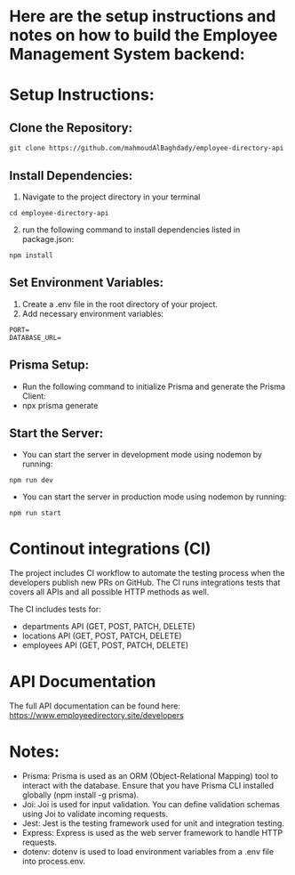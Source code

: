 # Here are the setup instructions and notes on how to build the Employee Management System backend:

# Setup Instructions:

## Clone the Repository:

```
git clone https://github.com/mahmoudAlBaghdady/employee-directory-api
```

## Install Dependencies:

1. Navigate to the project directory in your terminal

```
cd employee-directory-api
```

2. run the following command to install dependencies listed in package.json:

```
npm install
```

## Set Environment Variables:

1. Create a .env file in the root directory of your project. 
2. Add necessary environment variables: 

```
PORT=
DATABASE_URL=
```

## Prisma Setup:
* Run the following command to initialize Prisma and generate the Prisma Client:
* npx prisma generate
  
## Start the Server:
* You can start the server in development mode using nodemon by running:
```
npm run dev
```
* You can start the server in production mode using nodemon by running:
```
npm run start
```

# Continout integrations (CI)

The project includes CI workflow to automate the testing process when the developers publish new PRs on GitHub. The CI runs integrations tests that covers all APIs and all possible HTTP methods as well.

The CI includes tests for:

- departments API (GET, POST, PATCH, DELETE)
- locations API (GET, POST, PATCH, DELETE)
- employees API (GET, POST, PATCH, DELETE)

# API Documentation

The full API documentation can be found here: https://www.employeedirectory.site/developers

# Notes:
* Prisma: Prisma is used as an ORM (Object-Relational Mapping) tool to interact with the database. Ensure that you have Prisma CLI installed globally (npm install -g prisma).
* Joi: Joi is used for input validation. You can define validation schemas using Joi to validate incoming requests.
* Jest: Jest is the testing framework used for unit and integration testing.
* Express: Express is used as the web server framework to handle HTTP requests.
* dotenv: dotenv is used to load environment variables from a .env file into process.env.